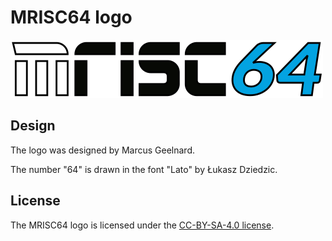 # MRISC64 logo

![logo](mrisc64-logo.png)

## Design

The logo was designed by Marcus Geelnard.

The number "64" is drawn in the font "Lato" by Łukasz Dziedzic.

## License

The MRISC64 logo is licensed under the [CC-BY-SA-4.0 license](../LICENSE).
